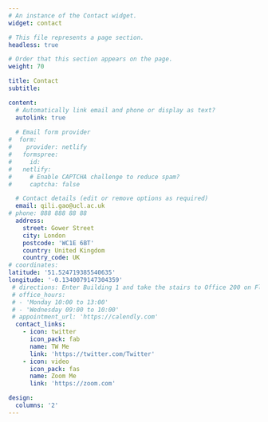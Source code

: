 ```yaml
---
# An instance of the Contact widget.
widget: contact

# This file represents a page section.
headless: true

# Order that this section appears on the page.
weight: 70

title: Contact
subtitle:

content:
  # Automatically link email and phone or display as text?
  autolink: true
  
  # Email form provider
#  form:
#    provider: netlify
#   formspree:
#     id:
#   netlify:
#     # Enable CAPTCHA challenge to reduce spam?
#     captcha: false

  # Contact details (edit or remove options as required)
  email: qili.gao@ucl.ac.uk
# phone: 888 888 88 88
  address:
    street: Gower Street
    city: London
    postcode: 'WC1E 6BT'
    country: United Kingdom
    country_code: UK
# coordinates:
latitude: '51.524719385540635'
longitude: '-0.1340079147304359'
 # directions: Enter Building 1 and take the stairs to Office 200 on Floor 2
 # office_hours:
 # - 'Monday 10:00 to 13:00'
 # - 'Wednesday 09:00 to 10:00'
 # appointment_url: 'https://calendly.com'
  contact_links:
    - icon: twitter
      icon_pack: fab
      name: TW Me
      link: 'https://twitter.com/Twitter'
    - icon: video
      icon_pack: fas
      name: Zoom Me
      link: 'https://zoom.com'

design:
  columns: '2'
---
```

